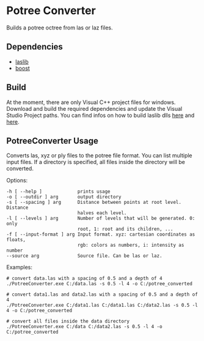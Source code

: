 # Potree Converter

Builds a potree octree from las or laz files.

## Dependencies

* [laslib](http://rapidlasso.com/lastools/)
* [boost](http://www.boost.org/)

## Build

At the moment, there are only Visual C++ project files for windows.
Download and build the required dependencies and update the Visual Studio
Project paths.
You can find infos on how to build laslib dlls [here](https://groups.google.com/forum/#!msg/lastools/zDfLAcbSR7o/XAFdu1Nvie4J) 
and [here](https://groups.google.com/forum/#!topic/lastools/Bo4CaAMZIGk).

## PotreeConverter Usage

Converts las, xyz or ply files to the potree file format.
You can list multiple input files. If a directory is specified, all files
inside the directory will be converted.

Options:

    -h [ --help ]             prints usage
    -o [ --outdir ] arg       output directory
    -s [ --spacing ] arg      Distance between points at root level. Distance
                              halves each level.
    -l [ --levels ] arg       Number of levels that will be generated. 0: only
                              root, 1: root and its children, ...
    -f [ --input-format ] arg Input format. xyz: cartesian coordinates as floats,
                              rgb: colors as numbers, i: intensity as number
    --source arg              Source file. Can be las or laz.

Examples:

    # convert data.las with a spacing of 0.5 and a depth of 4
    ./PotreeConverter.exe C:/data.las -s 0.5 -l 4 -o C:/potree_converted

    # convert data1.las and data2.las with a spacing of 0.5 and a depth of 4
    ./PotreeConverter.exe C:/data1.las C:/data1.las C:/data2.las -s 0.5 -l 4 -o C:/potree_converted

    # convert all files inside the data directory
    ./PotreeConverter.exe C:/data C:/data2.las -s 0.5 -l 4 -o C:/potree_converted
